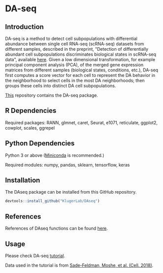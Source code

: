 # DA-seq

## Introduction
DA-seq is a method to detect cell subpopulations with differential abundance between single cell RNA-seq (scRNA-seq) datasets from different samples, described in the preprint, "Detection of differentially abundant cell subpopulations discriminates biological states in scRNA-seq data", available [here](https://www.biorxiv.org/content/10.1101/711929v3). Given a low dimensional transformation, for example principal component analysis (PCA), of the merged gene expression matrices from different samples (biological states, conditions, etc.), DA-seq first computes a score vector for each cell to represent the DA behavior in the neighborhood to select cells in the most DA neighborhoods; then groups these cells into distinct DA cell subpopulations.

[This](https://github.com/KlugerLab/DAseq) repository contains the DA-seq package.

## R Dependencies
Required packages: RANN, glmnet, caret, Seurat, e1071, reticulate, ggplot2, cowplot, scales, ggrepel

## Python Dependencies
Python 3 or above ([Miniconda](https://docs.conda.io/en/latest/miniconda.html) is recommended.)

Required modules: numpy, pandas, sklearn, tensorflow, keras


## Installation
The DAseq package can be installed from this GitHub repository.

```r
devtools::install_github("KlugerLab/DAseq")
```


## References
References of DAseq functions can be found [here](https://klugerlab.github.io/DAseq/reference/index.html).


## Usage
Please check DA-seq [tutorial](https://klugerlab.github.io/DAseq/articles/tutorial.html).

Data used in the tutorial is from [Sade-Feldman, Moshe, et al. (Cell. 2018)](https://www.sciencedirect.com/science/article/pii/S0092867418313941).
